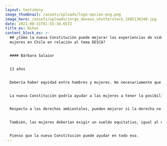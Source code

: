 ```yaml
---
layout: testimony
image_thumbnail: /assets/uploads/logo-opcion-png.png
image_hero: /assets/uploads/jorge_donoso_shutterstock_1685130340.jpg
date: 2021-08-31T01:55:34.657Z
title_es: Niñas
content_block_es: >-
  ## ¿Cómo la nueva Constitución puede mejorar las experiencias de vida de las
  mujeres en Chile en relación al tema DESCA?


  #### Bárbara Salazar


  13 años


  Debería haber equidad entre hombres y mujeres. No necesariamente que la mujer sea mejor o esté por encima del hombre, sino que pueda estar a la par.


  La nueva Constitución podría ayudar a las mujeres a tener la posibilidad de decidir sobre su cuerpo, en caso que quiera abortar, o no, pues hay mujeres que tienen a sus hijos e hijas, pero no los quieren. Después esos hijos sufren y andan en la calle.


  Respecto a los derechos ambientales, pueden mejorar si la derecha no se mete, si los empresarios no se meten. Porque ellos nunca querrán dejar de explotar la tierra, las aguas, el mar... a ellos la plata los manda.


  También, las mujeres deberían exigir un sueldo equitativo, igual al de los hombres si es el mismo trabajo. Y la salud no debería ser más cara para las mujeres, sólo por ser mujeres.


  Pienso que la nueva Constitución puede ayudar en todo eso.
---
```

